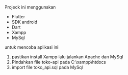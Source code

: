 Projeck ini menggunakan 
- Flutter
- SDK android
- Dart
- Xampp
- MySql

untuk mencoba aplikasi ini
1. pastikan install Xampp lalu jalankan Apache dan MySql
2. Pindahkan file toko-api pada C:\xampp\htdocs
3. import file toko_api.sql pada MySql